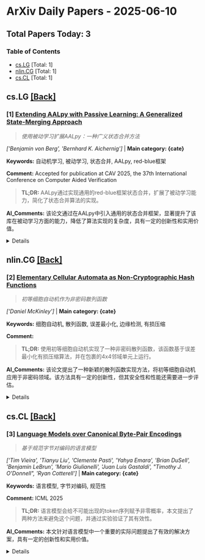 # ArXiv Daily Papers - 2025-06-10

## Total Papers Today: 3

<div id='toc'></div>

### Table of Contents
- [cs.LG](#cs.LG) [Total: 1]
- [nlin.CG](#nlin.CG) [Total: 1]
- [cs.CL](#cs.CL) [Total: 1]

## <div id='cs.LG'></div> cs.LG [[Back]](#toc)

### [1] [Extending AALpy with Passive Learning: A Generalized State-Merging Approach](http://arxiv.org/abs/2506.06333v1)
> *使用被动学习扩展AALpy：一种广义状态合并方法*

*['Benjamin von Berg', 'Bernhard K. Aichernig']* | **Main category: {cate}**

**Keywords:** 自动机学习, 被动学习, 状态合并, AALpy, red-blue框架

**Comment:** Accepted for publication at CAV 2025, the 37th International
  Conference on Computer Aided Verification

> **TL;DR:** AALpy通过实现通用的red-blue框架状态合并，扩展了被动学习能力，简化了状态合并算法的实现。

**AI_Comments:** 该论文通过在AALpy中引入通用的状态合并框架，显著提升了该库在被动学习方面的能力，降低了算法实现的复杂度，具有一定的创新性和实用价值。

<details>
  <summary>Details</summary>

**Motivation:** 为了扩展AALpy库的功能，使其包含被动自动机学习方法。

**Method:** 在AALpy中实现了一个通用的red-blue框架的状态合并算法，该算法使用通用的内部表示来处理不同的自动机类型。

**Result:** 

**Conclusion:** 通过在AALpy中添加通用的状态合并实现，降低了状态合并算法的实现难度，并方便了现有和新的算法的实现。

> **ai_Abstract:** 本文介绍了AALpy库的扩展，通过在red-blue框架中实现通用的状态合并方法，增加了被动学习能力。该实现利用通用的内部表示，简化了不同自动机类型的状态合并算法的定义和执行。实验结果表明，使用AALpy可以大大减少状态合并算法的实现工作量。

> **摘要翻译:** AALpy是一个完善的开源自动机学习库，使用Python编写，专注于具有IO行为的系统的主动学习。它为不同的自动机类型提供了广泛的最新算法，范围从完全确定性到概率自动机。在这项工作中，我们介绍了最近添加的来自被动自动机学习领域的重要方法的通用实现：红蓝框架中的状态合并。使用不同自动机类型的通用内部表示允许红蓝框架的通用和高度可配置的实现。我们描述了如何使用AALpy定义和执行状态合并算法，这减少了状态合并算法的实现工作，主要减少到兼容性标准和评分的定义。这有助于实现现有和新的算法。特别是，使用AALpy定义文献中的一些现有状态合并算法仅需几行代码。

</details>


## <div id='nlin.CG'></div> nlin.CG [[Back]](#toc)

### [2] [Elementary Cellular Automata as Non-Cryptographic Hash Functions](http://arxiv.org/abs/2506.06551v1)
> *初等细胞自动机作为非密码散列函数*

*['Daniel McKinley']* | **Main category: {cate}**

**Keywords:** 细胞自动机, 散列函数, 误差最小化, 边缘检测, 有损压缩

**Comment:** 

> **TL;DR:** 使用初等细胞自动机实现了一种非密码散列函数，该函数基于误差最小化有损压缩算法，并在包裹的4x4邻域单元上运行。

**AI_Comments:** 该论文提出了一种新颖的散列函数实现方法，将初等细胞自动机应用于非密码领域。该方法具有一定的创新性，但其安全性和性能还需要进一步评估。

<details>
  <summary>Details</summary>

**Motivation:** 探索初等细胞自动机在非密码散列函数中的应用。

**Method:** 实现了10个初等细胞自动机作为散列函数，使用误差最小化有损压缩算法处理包裹的4x4邻域单元。

**Result:** 

**Conclusion:** 该算法类似于快速傅里叶变换和快速沃尔什-哈达玛变换的嵌套二次幂结构，用Java实现，并构建用于散列任何2字节RGB代码位图。

> **ai_Abstract:** 本文提出了一种基于初等细胞自动机的非密码散列函数实现方法。该方法利用误差最小化有损压缩算法处理4x4邻域单元，并选择了10个具有特定属性的ECA规则。实验结果表明，该方法具有误差最小化、唯一解、高效追溯散列等特性，并可应用于边缘检测。

> **摘要翻译:** 实现了256个基本细胞自动机（ECA）的一个子集（10个），作为哈希函数，使用在包裹的4x4邻域单元上运行的误差最小化有损压缩算法。处理所有256条规则，发现8条规则的两个子集具有误差最小化和最大化、唯一解、有损逆、高效追溯哈希以及边缘检测的应用等特性。该算法类似于快速傅里叶变换和快速沃尔什-哈达玛变换的嵌套二次幂结构，用Java实现，并构建用于哈希任何2字节RGB代码位图。

</details>


## <div id='cs.CL'></div> cs.CL [[Back]](#toc)

### [3] [Language Models over Canonical Byte-Pair Encodings](http://arxiv.org/abs/2506.07956v1)
> *基于规范字节对编码的语言模型*

*['Tim Vieira', 'Tianyu Liu', 'Clemente Pasti', 'Yahya Emara', 'Brian DuSell', 'Benjamin LeBrun', 'Mario Giulianelli', 'Juan Luis Gastaldi', "Timothy J. O'Donnell", 'Ryan Cotterell']* | **Main category: {cate}**

**Keywords:** 语言模型, 字节对编码, 规范性

**Comment:** ICML 2025

> **TL;DR:** 语言模型会给不可能出现的token序列赋予非零概率，本文提出了两种方法来避免这个问题，并通过实验验证了其有效性。

**AI_Comments:** 本文针对语言模型中一个重要的实际问题提出了有效的解决方案，具有一定的创新性和实用价值。

<details>
  <summary>Details</summary>

**Motivation:** 当前语言模型会给每个字符序列的非规范token编码赋予非零概率，这既是错误的，也是浪费的，因为这些非规范字符串永远不会出现在训练数据中，从而导致概率质量从合理的输出中转移。

**Method:** 提出了两种方法来强制token级别语言模型中的规范性：(1) 通过条件反射实现规范性，利用测试时推理策略，无需额外训练；(2) 通过构建实现规范性，这是一种保证规范输出但需要训练的模型参数化。

**Result:** 

**Conclusion:** 本文提出了两种方法来解决语言模型中非规范token编码的问题，并通过实验验证了其有效性，可以提高保留数据的可能性。

> **ai_Abstract:** 本文提出了两种方法来解决语言模型中非规范token编码的问题。第一种方法是通过条件反射，利用测试时推理策略，无需额外训练。第二种方法是通过构建，需要训练模型参数化以保证规范输出。实验结果表明，修正规范性错误可以提高模型的性能。

> **摘要翻译:** 现代语言模型将字符字符串上的概率分布表示为通过确定性分词器（例如字节对编码）导出的（较短）token字符串上的分布。虽然这种方法在将语言模型扩展到大型语料库方面非常有效，但其目前的化身具有一个令人担忧的属性：该模型为每个字符字符串的指数数量的非规范token编码分配非零概率质量——这些token字符串解码为有效的字符字符串，但在确定性分词器下是不可能的（即，无论训练语料库有多大，它们永远不会出现在任何训练语料库中）。这种错误分配既是错误的，因为非规范字符串永远不会出现在训练数据中，也是浪费的，因为概率质量从合理的输出中转移。这些都是可以避免的错误！在这项工作中，我们提出了在token级别语言模型中强制执行规范性的方法，确保只有规范token字符串被分配正概率。我们提出了两种方法：（1）通过条件反射实现规范性，利用测试时推理策略，无需额外训练；（2）通过构建实现规范性，这是一种保证规范输出但需要训练的模型参数化。我们证明，修正规范性错误可以提高几个模型和语料库的保留数据的可能性。

</details>
